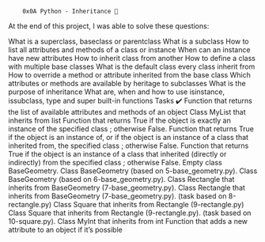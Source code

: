 		0x0A Python - Inheritance 🐍
At the end of this project, I was able to solve these questions:

What is a superclass, baseclass or parentclass
What is a subclass
How to list all attributes and methods of a class or instance
When can an instance have new attributes
How to inherit class from another
How to define a class with multiple base classes
What is the default class every class inherit from
How to override a method or attribute inherited from the base class
Which attributes or methods are available by heritage to subclasses
What is the purpose of inheritance
What are, when and how to use isinstance, issubclass, type and super built-in functions
				Tasks ✔️
Function that returns the list of available attributes and methods of an object
Class MyList that inherits from list
Function that returns True if the object is exactly an instance of the specified class ; otherwise False.
Function that returns True if the object is an instance of, or if the object is an instance of a class that inherited from, the specified class ; otherwise False.
Function that returns True if the object is an instance of a class that inherited (directly or indirectly) from the specified class ; otherwise False.
Empty class BaseGeometry.
Class BaseGeometry (based on 5-base_geometry.py).
Class BaseGeometry (based on 6-base_geometry.py).
Class Rectangle that inherits from BaseGeometry (7-base_geometry.py).
Class Rectangle that inherits from BaseGeometry (7-base_geometry.py). (task based on 8-rectangle.py)
Class Square that inherits from Rectangle (9-rectangle.py)
Class Square that inherits from Rectangle (9-rectangle.py). (task based on 10-square.py).
Class MyInt that inherits from int
Function that adds a new attribute to an object if it’s possible
